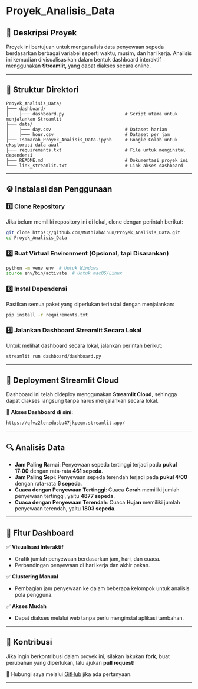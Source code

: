 # Proyek_Analisis_Data

## 📌 Deskripsi Proyek
Proyek ini bertujuan untuk menganalisis data penyewaan sepeda berdasarkan berbagai variabel seperti waktu, musim, dan hari kerja. Analisis ini kemudian divisualisasikan dalam bentuk dashboard interaktif menggunakan **Streamlit**, yang dapat diakses secara online.

---
## 📂 Struktur Direktori
```
Proyek_Analisis_Data/
├─── dashboard/
│    ├─── dashboard.py                       # Script utama untuk menjalankan Streamlit
├─── data/
│    ├─── day.csv                            # Dataset harian
│    ├─── hour.csv                           # Dataset per jam
├─── Tsamarah_Proyek_Analisis_Data.ipynb     # Google Colab untuk eksplorasi data awal
├─── requirements.txt                        # File untuk menginstal dependensi
├─── README.md                               # Dokumentasi proyek ini
└─── link_streamlit.txt                      # Link akses dashboard
```

---
## ⚙️ Instalasi dan Penggunaan

### 1️⃣ **Clone Repository**
Jika belum memiliki repository ini di lokal, clone dengan perintah berikut:
```sh
git clone https://github.com/MuthiahAinun/Proyek_Analisis_Data.git
cd Proyek_Analisis_Data
```

### 2️⃣ **Buat Virtual Environment (Opsional, tapi Disarankan)**
```sh
python -m venv env  # Untuk Windows
source env/bin/activate  # Untuk macOS/Linux
```

### 3️⃣ **Instal Dependensi**
Pastikan semua paket yang diperlukan terinstal dengan menjalankan:
```sh
pip install -r requirements.txt
```

### 4️⃣ **Jalankan Dashboard Streamlit Secara Lokal**
Untuk melihat dashboard secara lokal, jalankan perintah berikut:
```sh
streamlit run dashboard/dashboard.py
```

---
## 🚀 Deployment Streamlit Cloud
Dashboard ini telah dideploy menggunakan **Streamlit Cloud**, sehingga dapat diakses langsung tanpa harus menjalankan secara lokal.

🔗 **Akses Dashboard di sini:**
```
https://qfvz2lerzdusbu47jkpeqm.streamlit.app/
```

---
## 🔍 Analisis Data
- **Jam Paling Ramai**: Penyewaan sepeda tertinggi terjadi pada **pukul 17:00** dengan rata-rata **461 sepeda**.
- **Jam Paling Sepi**: Penyewaan sepeda terendah terjadi pada **pukul 4:00** dengan rata-rata **6 sepeda**.
- **Cuaca dengan Penyewaan Tertinggi**: Cuaca **Cerah** memiliki jumlah penyewaan tertinggi, yaitu **4877 sepeda**.
- **Cuaca dengan Penyewaan Terendah**: Cuaca **Hujan** memiliki jumlah penyewaan terendah, yaitu **1803 sepeda**.

---
## 🎯 Fitur Dashboard
✅ **Visualisasi Interaktif**
- Grafik jumlah penyewaan berdasarkan jam, hari, dan cuaca.
- Perbandingan penyewaan di hari kerja dan akhir pekan.

✅ **Clustering Manual**
- Pembagian jam penyewaan ke dalam beberapa kelompok untuk analisis pola pengguna.

✅ **Akses Mudah**
- Dapat diakses melalui web tanpa perlu menginstal aplikasi tambahan.

---
## 🤝 Kontribusi
Jika ingin berkontribusi dalam proyek ini, silakan lakukan **fork**, buat perubahan yang diperlukan, lalu ajukan **pull request**!

📧 Hubungi saya melalui [GitHub](https://github.com/MuthiahAinun) jika ada pertanyaan.

---

